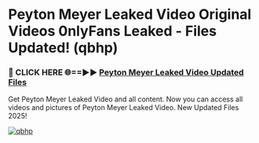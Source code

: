 # Peyton Meyer Leaked Video Original Videos 0nlyFans Leaked - Files Updated! (qbhp)

<h3>🔴 CLICK HERE 🌐==►► <a href="https://tinyurl.com/3hn5wdd3" rel="nofollow">Peyton Meyer Leaked Video Updated Files</a></h3>

Get Peyton Meyer Leaked Video and all content. Now you can access all videos and pictures of Peyton Meyer Leaked Video. New Updated Files 2025!

[![qbhp](https://i.imgur.com/4HnBqBT.gif)](https://tinyurl.com/3hn5wdd3)

